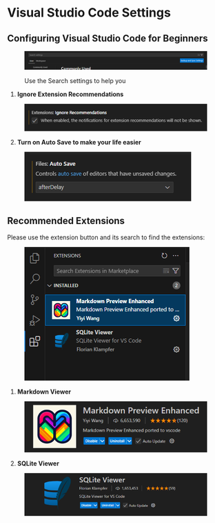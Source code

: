 # Visual Studio Code Settings

## Configuring Visual Studio Code for Beginners



<figure><img src="../.gitbook/assets/image (11).png" alt=""><figcaption><p>Use the Search settings to help you</p></figcaption></figure>

1. **Ignore Extension Recommendations**

<figure><img src="../.gitbook/assets/image (12).png" alt=""><figcaption></figcaption></figure>

2. **Turn on Auto Save to make your life easier**

<figure><img src="../.gitbook/assets/image (13).png" alt=""><figcaption></figcaption></figure>

## Recommended Extensions

Please use the extension button and its search to find the extensions:

<figure><img src="../.gitbook/assets/image (15).png" alt=""><figcaption></figcaption></figure>

1. **Markdown Viewer**

<figure><img src="../.gitbook/assets/image (14).png" alt=""><figcaption></figcaption></figure>

2. **SQLite Viewer**

<figure><img src="../.gitbook/assets/image (16).png" alt=""><figcaption></figcaption></figure>
